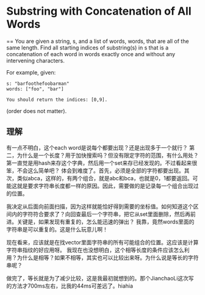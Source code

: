 # Substring with Concatenation of All Words
==
You are given a string, s, and a list of words, words, that are all of the same length. Find all starting indices of substring(s) in s that is a concatenation of each word in words exactly once and without any intervening characters.

For example, given:
```
s: "barfoothefoobarman"
words: ["foo", "bar"]

You should return the indices: [0,9].
```
(order does not matter).

## 理解
有一点不明白，这个each word是说每个都要出现？还是出现多于一个就行？
第二，为什么是一个长度？用于加快搜索吗？但没有限定字符的范围，有什么用处？
第一直觉是用hash来存这个字典，然后用一个set来存已经发现的。不过看起来很笨，不会这么简单吧？
体会到难度了。首先，必须是全部的字符都要出现。其次，类似abca，这样的，有两个组合，就是abc和bca，也就是0，1都要返回。可能这就是要求字符串长度都一样的原因。因此，需要做的是记录每一个组合出现过的位置。

我决定从后面向前面扫描，因为这样就能恰好得到需要的坐标值。如何知道这个区间内的字符符合要求了？向回查最后一个字符串，把它从set里面删除，然后再前进。关键是，如果发现有重复的，怎么能迅速的弹出？
我靠，竟然words里面的字符串是可以重复的。这是什么玩意儿啊！

现在看来，应该就是在找vector里面字符串的所有可能组合的位置。这应该是计算字符串指纹的好应用呀。
我现在也没想明白，这个相等长度的条件应该怎么利用？为什么是相等？如果不相等，其实也可以比较出来呀。为什么说是等长的字符串呢？

做完了，等长就是为了减少比较，这是我最初就想到的。那个JianchaoLi这次写的方法才700ms左右，比我的44ms可差远了。hiahia